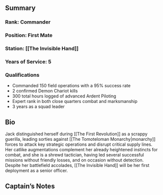 ## Summary
### Rank: Commander
### Position: First Mate
### Station: [[The Invisible Hand]]
### Years of Service: 5
### Qualifications
- Commanded 150 field operations with a 95% success rate
- 2 confirmed Demon Chariot kills
- 300 total hours logged of advanced Ardent Piloting
- Expert rank in both close quarters combat and marksmanship
- 3 years as a squad leader
## Bio
Jack distinguished herself during [[The First Revolution]] as a scrappy guerilla, leading sorties against [[The Tomoteloman Monarchy|monarchy]] forces to attack key strategic operations and  disrupt critical supply lines. Her catlike augmentations complement her already heightened instincts for combat, and she is a shrewd tactician, having led several successful missions without friendly losses, and on occasion without detection. Despite her battlefield accolades,  [[The Invisible Hand]] will be her first deployment as a senior officer.
## Captain’s Notes